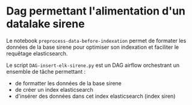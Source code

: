 # Dag permettant l'alimentation d'un datalake sirene

Le notebook `preprocess-data-before-indexation` permet de formater les données de la base sirene pour optimiser son
indexation et faciliter le requêtage elasticsearch.

Le script `DAG-insert-elk-sirene.py` est un DAG airflow orchestrant un ensemble de tâche permettant :

- de formatter les données de la base sirene
- de créer un index elasticsearch
- d'insérer des données dans cet index elasticsearch (index siren)
